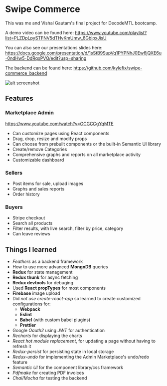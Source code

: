 # Swipe Commerce
This was me and Vishal Gautam's final project for DecodeMTL bootcamp.

A demo video can be found here: https://www.youtube.com/playlist?list=PLZDpLpySTFNV5dTHvKmUmw_6GblpxJisU

You can also see our presentations slides here: https://docs.google.com/presentation/d/1sStB9SupVq1PYPNhJ0Ew6jQXE6u-0ndHw5-DdRqxPVQ/edit?usp=sharing

The backend can be found here: https://github.com/kylefix/swipe-commerce_backend

![alt screenshot](https://image.ibb.co/f4cb59/Screen_Shot_2018_08_27_at_6_48_58_PM.png)

## Features

### Marketplace Admin
https://www.youtube.com/watch?v=GCGCCgYqMTE
- Can customize pages using React components
- Drag, drop, resize and modify props
- Can choose from prebuilt components or the built-in Semantic UI library
- Create/remove Categories
- Comprehensive graphs and reports on all marketplace activity
- Customizable dashboard

### Sellers
- Post items for sale, upload images
- Graphs and sales reports
- Order history

### Buyers
- Stripe checkout
- Search all products
- Filter results, with live search, filter by price, category
- Can leave reviews

## Things I learned
- *Feathers* as a backend framework
- How to use more advanced **MongoDB** queries
- **Redux** for state management
- **Redux thunk** for async fetching
- **Redux devtools** for debuging
- Used **React propTypes** for most components
- **Firebase** image upload
- Did *not use create-react-app* so learned to create customized configurations for:
  - **Webpack**
  - **Eslint**
  - **Babel** (with custom babel plugins)
  - **Prettier**
- Google *Oauth2* using *JWT* for authentication
- *Recharts* for displaying the charts
- *React hot module replacement*, for updating a page without having to refresh it
- *Redux-persist* for persisting state in local storage
- *Redux-undo* for implementing the Admin Marketplace's undo/redo feature
- *Semantic UI* for the component library/css framework
- *Pdfmake* for creating PDF invoices
- *Chai/Mocha* for testing the backend
